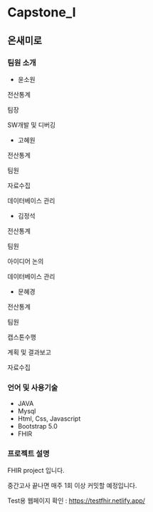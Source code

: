# Capstone_I

## 온새미로

### 팀원 소개

- 윤소원 

전산통계

팀장

SW개발 및 디버깅


- 고혜원 

전산통계

팀원

자료수집

데이터베이스 관리


- 김정석 

전산통계

팀원 

아이디어 논의

데이터베이스 관리


- 문혜경 

전산통계 

팀원 

캡스톤수행 

계획 및 결과보고

자료수집


### 언어 및 사용기술 

- JAVA 
- Mysql
- Html, Css, Javascript
- Bootstrap 5.0
- FHIR

### 프로젝트 설명

FHIR project 입니다.

중간고사 끝나면 매주 1회 이상 커밋할 예정입니다.

Test용 웹페이지 확인 : https://testfhir.netlify.app/
